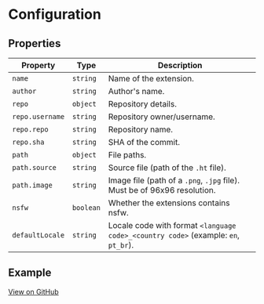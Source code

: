 # Configuration

## Properties

Property | Type | Description
--- | --- | ---
`name` | `string` | Name of the extension.
`author` | `string` | Author's name.
`repo` | `object` | Repository details.
`repo.username` | `string` | Repository owner/username.
`repo.repo` | `string` | Repository name.
`repo.sha` | `string` | SHA of the commit.
`path` | `object` | File paths.
`path.source` | `string` | Source file (path of the `.ht` file).
`path.image` | `string` | Image file (path of a `.png`, `.jpg` file). Must be of 96x96 resolution.
`nsfw` | `boolean` | Whether the extensions contains nsfw.
`defaultLocale` | `string` | Locale code with format `<language code>_<country code>` (example: `en`, `pt_br`).

## Example

[View on GitHub](https://github.com/yukino-app/extensions-store/blob/main/extensions/anime/gogoanime_pe.yml)

<pre>
<code id="example-file"></code>
</pre>

<script>
    fetch("https://api.github.com/repos/yukino-app/extensions-store/contents/extensions/anime/gogoanime_pe.yml").then(res => res.json()).then(res => {
        const content = atob(res.content);
        document.getElementById("example-file").innerText = content;
    });
</script>